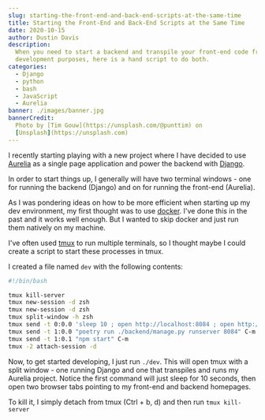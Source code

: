 ```yaml
---
slug: starting-the-front-end-and-back-end-scripts-at-the-same-time
title: Starting the Front-End and Back-End Scripts at the Same Time
date: 2020-10-15
author: Dustin Davis
description:
  When you need to start a backend and transpile your front-end code from
  development purposes, here is a hand script to do both.
categories:
  - Django
  - python
  - bash
  - JavaScript
  - Aurelia
banner: ./images/banner.jpg
bannerCredit:
  Photo by [Tim Gouw](https://unsplash.com/@punttim) on
  [Unsplash](https://unsplash.com)
---
```


I recently starting playing with a new project where I have decided to use
[Aurelia](http://aurelia.io/) as a single page application and power the backend
with [Django](https://www.djangoproject.com/).

In order to start things up, I generally will have two terminal windows - one
for running the backend (Django) and on for running the front-end (Aurelia).

As I was pondering ideas on how to be more efficient when starting up my dev
environment, my first thought was to use [docker](https://www.docker.com/). I've
done this in the past and it works well enough. But I wanted to skip docker and
just run them natively on my machine.

I've often used [tmux](https://en.wikipedia.org/wiki/Tmux) to run multiple
terminals, so I thought maybe I could create a script to start these processes
in tmux.

I created a file named `dev` with the following contents:

```bash
#!/bin/bash

tmux kill-server
tmux new-session -d zsh
tmux new-session -d zsh
tmux split-window -h zsh
tmux send -t 0:0.0 'sleep 10 ; open http://localhost:8084 ; open http://localhost:8085 ; exit' C-m
tmux send -t 1:0.0 "poetry run ./backend/manage.py runserver 8084" C-m
tmux send -t 1:0.1 "npm start" C-m
tmux -2 attach-session -d
```

Now, to get started developing, I just run `./dev`. This will open tmux with a
split window - one running Django and one that transpiles and runs my Aurelia
project. Notice the first command will just sleep for 10 seconds, then open two
browser tabs pointing to my front-end and backend homepages.

To kill it, I simply detach from tmux (Ctrl + b, d) and then run
`tmux kill-server`
